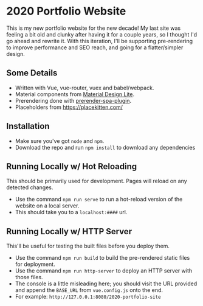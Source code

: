 # 2020 Portfolio Website
This is my new portfolio website for the new decade! My last site was feeling a bit old and clunky after having it for a couple years, so I thought I'd go ahead and rewrite it. With this iteration, I'll be supporting pre-rendering to improve performance and SEO reach, and going for a flatter/simpler design. 

## Some Details
- Written with Vue, vue-router, vuex and babel/webpack. 
- Material components from [Material Design Lite](https://getmdl.io/index.html).
- Prerendering done with [prerender-spa-plugin](https://github.com/chrisvfritz/prerender-spa-plugin).
- Placeholders from https://placekitten.com/

## Installation
- Make sure you've got `node` and `npm`.
- Download the repo and run `npm install` to download any dependencies

## Running Locally w/ Hot Reloading
This should be primarily used for development. Pages will reload on any detected changes.

- Use the command `npm run serve` to run a hot-reload version of the website on a local server. 
- This should take you to a `localhost:####` url. 

## Running Locally w/ HTTP Server
This'll be useful for testing the built files before you deploy them.

- Use the command `npm run build` to build the pre-rendered static files for deployment.
- Use the command `npm run http-server` to deploy an HTTP server with those files.
- The console is a little misleading here; you should visit the URL provided and append the `BASE_URL` from `vue.config.js` onto the end.
- For example: `http://127.0.0.1:8080/2020-portfolio-site`
